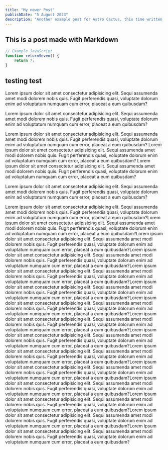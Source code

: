 ```yaml
---
title: "My newer Post"
publishDate: "5 August 2023"
description: "Another example post for Astro Cactus, this time written in a plain markdown file"
---
```


## This is a post made with Markdown

```js
// Example JavaScript
function returnSeven() {
	return 7;
}
```





## testing test
Lorem ipsum dolor sit amet consectetur adipisicing elit. Sequi assumenda amet modi dolorem nobis quis. Fugit perferendis quasi, voluptate dolorum enim ad voluptatum numquam cum error, placeat a eum quibusdam?

Lorem ipsum dolor sit amet consectetur adipisicing elit. Sequi assumenda amet modi dolorem nobis quis. Fugit perferendis quasi, voluptate dolorum enim ad voluptatum numquam cum error, placeat a eum quibusdam?

Lorem ipsum dolor sit amet consectetur adipisicing elit. Sequi assumenda amet modi dolorem nobis quis. Fugit perferendis quasi, voluptate dolorum enim ad voluptatum numquam cum error, placeat a eum quibusdam?
Lorem ipsum dolor sit amet consectetur adipisicing elit. Sequi assumenda amet modi dolorem nobis quis. Fugit perferendis quasi, voluptate dolorum enim ad voluptatum numquam cum error, placeat a eum quibusdam?
Lorem ipsum dolor sit amet consectetur adipisicing elit. Sequi assumenda amet modi dolorem nobis quis. Fugit perferendis quasi, voluptate dolorum enim ad voluptatum numquam cum error, placeat a eum quibusdam?




Lorem ipsum dolor sit amet consectetur adipisicing elit. Sequi assumenda amet modi dolorem nobis quis. Fugit perferendis quasi, voluptate dolorum enim ad voluptatum numquam cum error, placeat a eum quibusdam?


Lorem ipsum dolor sit amet consectetur adipisicing elit. Sequi assumenda amet modi dolorem nobis quis. Fugit perferendis quasi, voluptate dolorum enim ad voluptatum numquam cum error, placeat a eum quibusdam?Lorem ipsum dolor sit amet consectetur adipisicing elit. Sequi assumenda amet modi dolorem nobis quis. Fugit perferendis quasi, voluptate dolorum enim ad voluptatum numquam cum error, placeat a eum quibusdam?Lorem ipsum dolor sit amet consectetur adipisicing elit. Sequi assumenda amet modi dolorem nobis quis. Fugit perferendis quasi, voluptate dolorum enim ad voluptatum numquam cum error, placeat a eum quibusdam?Lorem ipsum dolor sit amet consectetur adipisicing elit. Sequi assumenda amet modi dolorem nobis quis. Fugit perferendis quasi, voluptate dolorum enim ad voluptatum numquam cum error, placeat a eum quibusdam?Lorem ipsum dolor sit amet consectetur adipisicing elit. Sequi assumenda amet modi dolorem nobis quis. Fugit perferendis quasi, voluptate dolorum enim ad voluptatum numquam cum error, placeat a eum quibusdam?Lorem ipsum dolor sit amet consectetur adipisicing elit. Sequi assumenda amet modi dolorem nobis quis. Fugit perferendis quasi, voluptate dolorum enim ad voluptatum numquam cum error, placeat a eum quibusdam?Lorem ipsum dolor sit amet consectetur adipisicing elit. Sequi assumenda amet modi dolorem nobis quis. Fugit perferendis quasi, voluptate dolorum enim ad voluptatum numquam cum error, placeat a eum quibusdam?Lorem ipsum dolor sit amet consectetur adipisicing elit. Sequi assumenda amet modi dolorem nobis quis. Fugit perferendis quasi, voluptate dolorum enim ad voluptatum numquam cum error, placeat a eum quibusdam?Lorem ipsum dolor sit amet consectetur adipisicing elit. Sequi assumenda amet modi dolorem nobis quis. Fugit perferendis quasi, voluptate dolorum enim ad voluptatum numquam cum error, placeat a eum quibusdam?Lorem ipsum dolor sit amet consectetur adipisicing elit. Sequi assumenda amet modi dolorem nobis quis. Fugit perferendis quasi, voluptate dolorum enim ad voluptatum numquam cum error, placeat a eum quibusdam?Lorem ipsum dolor sit amet consectetur adipisicing elit. Sequi assumenda amet modi dolorem nobis quis. Fugit perferendis quasi, voluptate dolorum enim ad voluptatum numquam cum error, placeat a eum quibusdam?Lorem ipsum dolor sit amet consectetur adipisicing elit. Sequi assumenda amet modi dolorem nobis quis. Fugit perferendis quasi, voluptate dolorum enim ad voluptatum numquam cum error, placeat a eum quibusdam?Lorem ipsum dolor sit amet consectetur adipisicing elit. Sequi assumenda amet modi dolorem nobis quis. Fugit perferendis quasi, voluptate dolorum enim ad voluptatum numquam cum error, placeat a eum quibusdam?Lorem ipsum dolor sit amet consectetur adipisicing elit. Sequi assumenda amet modi dolorem nobis quis. Fugit perferendis quasi, voluptate dolorum enim ad voluptatum numquam cum error, placeat a eum quibusdam?Lorem ipsum dolor sit amet consectetur adipisicing elit. Sequi assumenda amet modi dolorem nobis quis. Fugit perferendis quasi, voluptate dolorum enim ad voluptatum numquam cum error, placeat a eum quibusdam?

